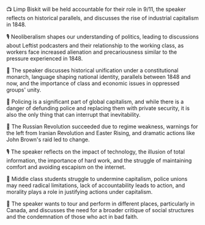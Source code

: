 📺 Limp Biskit will be held accountable for their role in 9/11, the speaker reflects on historical parallels, and discusses the rise of industrial capitalism in 1848.

🎙️ Neoliberalism shapes our understanding of politics, leading to discussions about Leftist podcasters and their relationship to the working class, as workers face increased alienation and precariousness similar to the pressure experienced in 1848.

📜 The speaker discusses historical unification under a constitutional monarch, language shaping national identity, parallels between 1848 and now, and the importance of class and economic issues in oppressed groups' unity.

👮 Policing is a significant part of global capitalism, and while there is a danger of defunding police and replacing them with private security, it is also the only thing that can interrupt that inevitability.

📰 The Russian Revolution succeeded due to regime weakness, warnings for the left from Iranian Revolution and Easter Rising, and dramatic actions like John Brown's raid led to change.

🎙 The speaker reflects on the impact of technology, the illusion of total information, the importance of hard work, and the struggle of maintaining comfort and avoiding escapism on the internet.

📝 Middle class students struggle to undermine capitalism, police unions may need radical limitations, lack of accountability leads to action, and morality plays a role in justifying actions under capitalism.

🎤 The speaker wants to tour and perform in different places, particularly in Canada, and discusses the need for a broader critique of social structures and the condemnation of those who act in bad faith.

